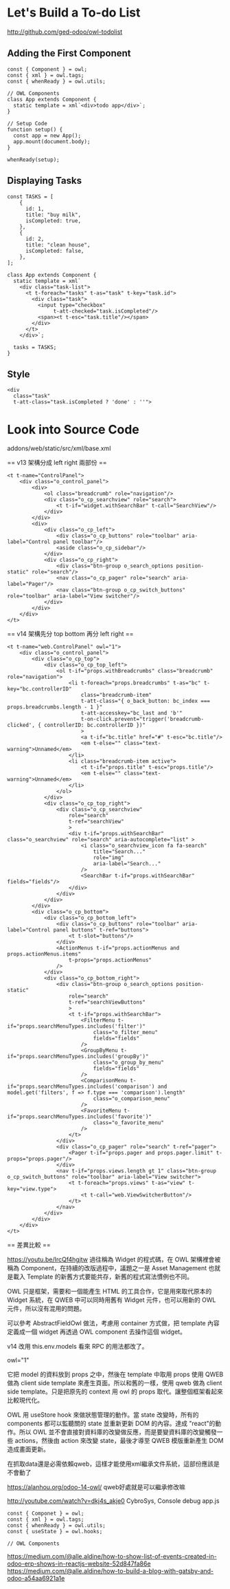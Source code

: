 # Let's Build a To-do List

http://github.com/ged-odoo/owl-todolist

## Adding the First Component

    const { Component } = owl;
    const { xml } = owl.tags;
    const { whenReady } = owl.utils;
    
    // OWL Components
    class App extends Component {
      static template = xml`<div>todo app</div>`;
    }

    // Setup Code
    function setup() {
      const app = new App();
      app.mount(document.body);
    }

    whenReady(setup);

## Displaying Tasks

    const TASKS = [
        {
          id: 1,
          title: "buy milk",
          isCompleted: true,
        },
        {
          id: 2,
          title: "clean house",
          isCompleted: false,
        },
    ];
    
    class App extends Component {
      static template = xml`
        <div class="task-list">
          <t t-foreach="tasks" t-as="task" t-key="task.id">
            <div class="task">
              <input type="checkbox"
                   t-att-checked="task.isCompleted"/>
              <span><t t-esc="task.title"/></span>
            </div>
          </t>
        </div>`;
        
      tasks = TASKS;
    }

## Style

    <div
      class="task"
      t-att-class="task.isCompleted ? 'done' : ''">

# Look into Source Code

addons/web/static/src/xml/base.xml

== v13 架構分成 left right 兩部份 ==

    <t t-name="ControlPanel">
        <div class="o_control_panel">
            <div>
                <ol class="breadcrumb" role="navigation"/>
                <div class="o_cp_searchview" role="search">
                    <t t-if="widget.withSearchBar" t-call="SearchView"/>
                </div>
            </div>
            <div>
                <div class="o_cp_left">
                    <div class="o_cp_buttons" role="toolbar" aria-label="Control panel toolbar"/>
                    <aside class="o_cp_sidebar"/>
                </div>
                <div class="o_cp_right">
                    <div class="btn-group o_search_options position-static" role="search"/>
                    <nav class="o_cp_pager" role="search" aria-label="Pager"/>
                    <nav class="btn-group o_cp_switch_buttons" role="toolbar" aria-label="View switcher"/>
                </div>
            </div>
        </div>
    </t>


== v14 架構先分 top bottom 再分 left right ==

    <t t-name="web.ControlPanel" owl="1">
        <div class="o_control_panel">
            <div class="o_cp_top">
                <div class="o_cp_top_left">
                    <ol t-if="props.withBreadcrumbs" class="breadcrumb" role="navigation">
                        <li t-foreach="props.breadcrumbs" t-as="bc" t-key="bc.controllerID"
                            class="breadcrumb-item"
                            t-att-class="{ o_back_button: bc_index === props.breadcrumbs.length - 1 }"
                            t-att-accesskey="bc_last and 'b'"
                            t-on-click.prevent="trigger('breadcrumb-clicked', { controllerID: bc.controllerID })"
                            >
                            <a t-if="bc.title" href="#" t-esc="bc.title"/>
                            <em t-else="" class="text-warning">Unnamed</em>
                        </li>
                        <li class="breadcrumb-item active">
                            <t t-if="props.title" t-esc="props.title"/>
                            <em t-else="" class="text-warning">Unnamed</em>
                        </li>
                    </ol>
                </div>
                <div class="o_cp_top_right">
                    <div class="o_cp_searchview"
                        role="search"
                        t-ref="searchView"
                        >
                        <div t-if="props.withSearchBar" class="o_searchview" role="search" aria-autocomplete="list" >
                            <i class="o_searchview_icon fa fa-search"
                                title="Search..."
                                role="img"
                                aria-label="Search..."
                            />
                            <SearchBar t-if="props.withSearchBar" fields="fields"/>
                        </div>
                    </div>
                </div>
            </div>
            <div class="o_cp_bottom">
                <div class="o_cp_bottom_left">
                    <div class="o_cp_buttons" role="toolbar" aria-label="Control panel buttons" t-ref="buttons">
                        <t t-slot="buttons"/>
                    </div>
                    <ActionMenus t-if="props.actionMenus and props.actionMenus.items"
                        t-props="props.actionMenus"
                    />
                </div>
                <div class="o_cp_bottom_right">
                    <div class="btn-group o_search_options position-static"
                        role="search"
                        t-ref="searchViewButtons"
                        >
                        <t t-if="props.withSearchBar">
                            <FilterMenu t-if="props.searchMenuTypes.includes('filter')"
                                class="o_filter_menu"
                                fields="fields"
                            />
                            <GroupByMenu t-if="props.searchMenuTypes.includes('groupBy')"
                                class="o_group_by_menu"
                                fields="fields"
                            />
                            <ComparisonMenu t-if="props.searchMenuTypes.includes('comparison') and model.get('filters', f => f.type === 'comparison').length"
                                class="o_comparison_menu"
                            />
                            <FavoriteMenu t-if="props.searchMenuTypes.includes('favorite')"
                                class="o_favorite_menu"
                            />
                        </t>
                    </div>
                    <div class="o_cp_pager" role="search" t-ref="pager">
                        <Pager t-if="props.pager and props.pager.limit" t-props="props.pager"/>
                    </div>
                    <nav t-if="props.views.length gt 1" class="btn-group o_cp_switch_buttons" role="toolbar" aria-label="View switcher">
                        <t t-foreach="props.views" t-as="view" t-key="view.type">
                            <t t-call="web.ViewSwitcherButton"/>
                        </t>
                    </nav>
                </div>
            </div>
        </div>
    </t>

== 差異比較 ==

https://youtu.be/IrcQf4hgjtw 過往稱為 Widget 的程式碼，在 OWL 架構裡會被稱為 Component，在持續的改版過程中，議題之一是 Asset Management 也就是載入 Template 的新舊方式要能共存，新舊的程式寫法慣例也不同。

OWL 只是框架，需要和一個能產生 HTML 的工具合作，它是用來取代原本的 Widget 系統，在 QWEB 中可以同時用舊有 Widget 元件，也可以用新的 OWL 元件，所以沒有混用的問題。

可以參考 AbstractFieldOwl 做法，考慮用 container 方式做，把 template 內容定義成一個 widget 再透過 OWL component 去操作這個 widget。

v14 改用 this.env.models 看來 RPC 的用法都改了。

owl="1"

它把 model 的資料放到 props 之中，然後在 template 中取用 props 使用 QWEB 做為 client side template 來產生頁面。所以和舊的一樣，使用 qweb 做為 client side template。只是把原先的 context 用 owl 的 props 取代。讓整個框架看起來比較現代化。

OWL 用 useStore hook 來做狀態管理的動作。當 state 改變時，所有的 components 都可以監聽關的 state 並重新更新 DOM 的內容。達成 "react"的動作。所以 OWL 並不會直接對資料庫的改變做反應，而是要變資料庫的改變觸發一些 actions，然後由 action 來改變 state，最後才導至 QWEB 模版重新產生 DOM 造成畫面更新。

在抓取data還是必需依賴qweb，這樣才能使用xml繼承文件系統，這部份應該是不會動了

https://alanhou.org/odoo-14-owl/
qweb好處就是可以繼承修改嘛

http://youtube.com/watch?v=dkj4s_akje0 CybroSys, Console debug
app.js

    const { Componet } = owl;
    const { xml } = owl.tags;
    const { whenReady } = owl.utils;
    const { useState } = owl.hooks;
    
    // OWL Components
    
https://medium.com/@alle.aldine/how-to-show-list-of-events-created-in-odoo-erp-shows-in-reactjs-website-52d847fa86e
https://medium.com/@alle.aldine/how-to-build-a-blog-with-gatsby-and-odoo-a54aa6921a1e
